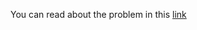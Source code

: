 You can read about the problem in this [link](https://www.geeksforgeeks.org/find-possible-words-phone-digits/)
